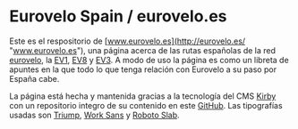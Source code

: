 # Eurovelo Spain / eurovelo.es
Este es el respositorio de [www.eurovelo.es](http://eurovelo.es/ "www.eurovelo.es"), una página acerca de las rutas españolas de la red [eurovelo](http://www.eurovelo.org/ "Eurovelo"), la [EV1](http://www.eurovelo.com/en/eurovelos/eurovelo-1 "EV1"), [EV8](http://www.eurovelo.com/en/eurovelos/eurovelo-8 "EV8") y [EV3](http://www.eurovelo.com/en/eurovelos/eurovelo-3 "EV3"). A modo de uso la página es como un libreta de apuntes en la que todo lo que tenga relación con Eurovelo a su paso por España cabe.

La página está hecha y mantenida gracias a la tecnología del CMS [Kirby](http://getkirby.com/ "Kirby") con un repositorio integro de su contenido en este [GitHub](https://github.com/quiqueciria/eurovelo). Las tipografías usadas son [Triump](https://www.myfonts.com/fonts/latinotype/triump/ "Triump"), [Work Sans](https://www.google.com/fonts#QuickUsePlace:quickUse/Family:Work+Sans "Work Sans") y [Roboto Slab](link:https://www.google.com/fonts/specimen/Roboto+Slab "Roboto Slab").

